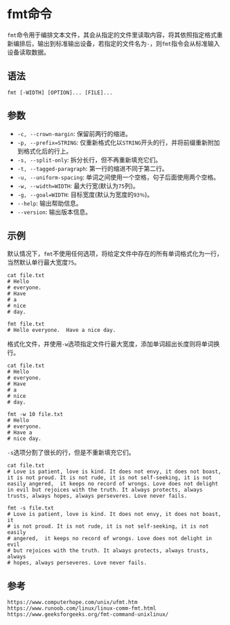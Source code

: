 # fmt命令
`fmt`命令用于编排文本文件，其会从指定的文件里读取内容，将其依照指定格式重新编排后，输出到标准输出设备，若指定的文件名为`-`，则`fmt`指令会从标准输入设备读取数据。

## 语法
```
fmt [-WIDTH] [OPTION]... [FILE]...
```

## 参数
* `-c, --crown-margin`: 保留前两行的缩进。
* `-p, --prefix=STRING`: 仅重新格式化以`STRING`开头的行，并将前缀重新附加到格式化后的行上。
* `-s, --split-only`: 拆分长行，但不再重新填充它们。
* `-t, --tagged-paragraph`: 第一行的缩进不同于第二行。
* `-u, --uniform-spacing`: 单词之间使用一个空格，句子后面使用两个空格。
* `-w, --width=WIDTH`: 最大行宽(默认为`75`列)。
* `-g, --goal=WIDTH`: 目标宽度(默认为宽度的`93％`)。
* `--help`: 输出帮助信息。
* `--version`: 输出版本信息。

## 示例

默认情况下，`fmt`不使用任何选项，将给定文件中存在的所有单词格式化为一行，当然默认单行最大宽度`75`。

```shell
cat file.txt
# Hello
# everyone.
# Have
# a
# nice 
# day.

fmt file.txt
# Hello everyone.  Have a nice day.
```

格式化文件，并使用`-w`选项指定文件行最大宽度，添加单词超出长度则将单词换行。

```shell
cat file.txt
# Hello
# everyone.
# Have
# a
# nice 
# day.

fmt -w 10 file.txt
# Hello
# everyone.
# Have a
# nice day.
```

`-s`选项分割了很长的行，但是不重新填充它们。

```
cat file.txt
# Love is patient, love is kind. It does not envy, it does not boast, it is not proud. It is not rude, it is not self-seeking, it is not easily angered,  it keeps no record of wrongs. Love does not delight in evil but rejoices with the truth. It always protects, always trusts, always hopes, always perseveres. Love never fails.

fmt -s file.txt
# Love is patient, love is kind. It does not envy, it does not boast, it
# is not proud. It is not rude, it is not self-seeking, it is not easily
# angered,  it keeps no record of wrongs. Love does not delight in evil
# but rejoices with the truth. It always protects, always trusts, always
# hopes, always perseveres. Love never fails.

```




## 参考

```
https://www.computerhope.com/unix/ufmt.htm
https://www.runoob.com/linux/linux-comm-fmt.html
https://www.geeksforgeeks.org/fmt-command-unixlinux/
```
